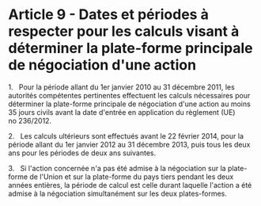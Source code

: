 # Article 9 - Dates et périodes à respecter pour les calculs visant à déterminer la plate-forme principale de négociation d'une action


1.   Pour la période allant du 1er janvier 2010 au 31 décembre 2011, les autorités compétentes pertinentes effectuent les calculs nécessaires pour déterminer la plate-forme principale de négociation d'une action au moins 35 jours civils avant la date d'entrée en application du règlement (UE) no 236/2012.

2.   Les calculs ultérieurs sont effectués avant le 22 février 2014, pour la période allant du 1er janvier 2012 au 31 décembre 2013, puis tous les deux ans pour les périodes de deux ans suivantes.

3.   Si l'action concernée n'a pas été admise à la négociation sur la plate-forme de l'Union et sur la plate-forme du pays tiers pendant les deux années entières, la période de calcul est celle durant laquelle l'action a été admise à la négociation simultanément sur les deux plates-formes.

